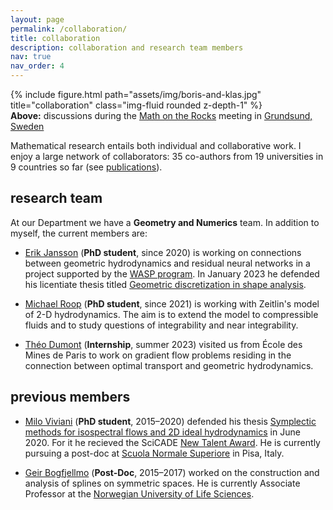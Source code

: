 ```yaml
---
layout: page
permalink: /collaboration/
title: collaboration
description: collaboration and research team members
nav: true
nav_order: 4
---
```


<div class="row">
    <div class="col-sm mt-3 mt-md-0">
        {% include figure.html path="assets/img/boris-and-klas.jpg" title="collaboration" class="img-fluid rounded z-depth-1" %}
    </div>
</div>

<div class="caption">
<b>Above:</b> discussions during the <a href="https://zenodo.org/record/33558">Math on the Rocks</a> meeting in <a href="https://en.wikipedia.org/wiki/Grundsund">Grundsund, Sweden</a>
</div>

Mathematical research entails both individual and collaborative work.
I enjoy a large network of collaborators:
35 co-authors from 19 universities in 9 countries so far (see [publications](/publications)).

## research team

At our Department we have a **Geometry and Numerics** team.
In addition to myself, the current members are:

- [Erik Jansson](https://www.chalmers.se/en/staff/Pages/erikjan.aspx) (**PhD student**, since 2020) is working on connections between geometric hydrodynamics and residual neural networks in a project supported by the [WASP program](https://wasp-sweden.org/research/). 
In January 2023 he defended his licentiate thesis titled [Geometric discretization in shape analysis](https://research.chalmers.se/en/publication/533880).

- [Michael Roop](https://www.chalmers.se/en/staff/Pages/mikhail.aspx) (**PhD student**, since 2021) is working with Zeitlin's model of 2-D hydrodynamics. The aim is to extend the model to compressible fluids and to study questions of integrability and near integrability.

- [Théo Dumont](https://theodumont.github.io/) (**Internship**, summer 2023) visited us from École des Mines de Paris to work on gradient flow problems residing in the connection between optimal transport and geometric hydrodynamics.

## previous members

- [Milo Viviani](https://miloviviani.wordpress.com/) (**PhD student**, 2015–2020) defended his thesis [Symplectic methods for isospectral flows and 2D ideal hydrodynamics](https://research.chalmers.se/en/publication/517205) in June 2020. For it he recieved the SciCADE [New Talent Award](https://scicade2019.uibk.ac.at/index.php/new-talent-award). He is currently pursuing a post-doc at [Scuola Normale Superiore](http://www.crm.sns.it/) in Pisa, Italy.

- [Geir Bogfjellmo](https://www.nmbu.no/emp/geir.bogfjellmo) (**Post-Doc**, 2015–2017) worked on the construction and analysis of splines on symmetric spaces. He is currently Associate Professor at the [Norwegian University of Life Sciences](https://www.nmbu.no/).


